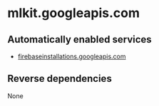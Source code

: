 # mlkit.googleapis.com

## Automatically enabled services

* [firebaseinstallations.googleapis.com](../firebaseinstallations.googleapis.com/)

## Reverse dependencies

None
